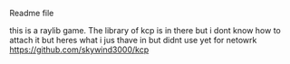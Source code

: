 Readme file

this is a raylib game. The library of kcp is in there but i dont know how to attach it but heres what i jus thave in but didnt use yet for netowrk https://github.com/skywind3000/kcp
